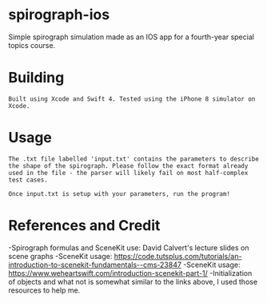 # spirograph-ios
Simple spirograph simulation made as an IOS app for a fourth-year special topics course.


# Building
```
Built using Xcode and Swift 4. Tested using the iPhone 8 simulator on Xcode.
```


# Usage
```
The .txt file labelled 'input.txt' contains the parameters to describe the shape of the spirograph. Please follow the exact format already used in the file - the parser will likely fail on most half-complex test cases.

Once input.txt is setup with your parameters, run the program!
```


# References and Credit
-Spirograph formulas and SceneKit use: David Calvert's lecture slides on scene graphs
-SceneKit usage: https://code.tutsplus.com/tutorials/an-introduction-to-scenekit-fundamentals--cms-23847
-SceneKit usage: https://www.weheartswift.com/introduction-scenekit-part-1/
-Initialization of objects and what not is somewhat similar to the links above, I used those resources to help me.
